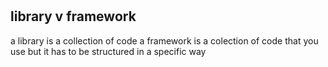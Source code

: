 #

## library v framework

a library is a collection of code
a framework is a colection of code that you use but it has to be structured in a specific way
